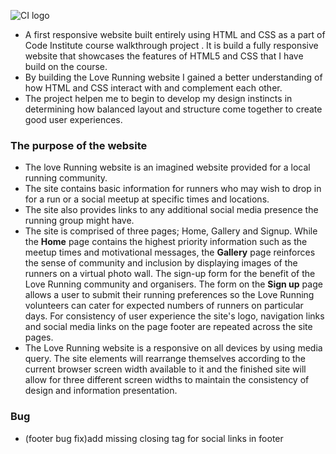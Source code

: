 ![CI logo](https://codeinstitute.s3.amazonaws.com/fullstack/ci_logo_small.png)

- A first responsive website built entirely using HTML and CSS as a  part of Code Institute course walkthrough project . 
It is build a fully responsive website that showcases the features of HTML5 and CSS
that I have build on the course. 
- By building the Love Running website I gained a better understanding of how HTML and CSS interact with and complement each other.
- The project helpen me to begin to develop my design instincts in determining how balanced
layout and structure come together to create good user experiences. 

### The purpose of the website

- The love Running website is an imagined website provided for a local running community.
- The site contains basic information for runners who may wish to drop in for a
run or a social meetup at specific times and locations. 
- The site also provides links to any additional social media presence the running group might have.
- The site is comprised of three pages; Home, Gallery and Signup. While the **Home**
page contains the highest priority information such as the meetup times
and motivational messages, the **Gallery** page reinforces the sense of community
and inclusion by displaying images of the runners on a virtual photo wall. The sign-up form for the benefit of the Love Running community and organisers. The form on the **Sign up** page allows a user to submit their running preferences so the Love Running volunteers can cater for expected numbers of runners on particular days. For
consistency of user experience the site's logo, navigation links and social
media links on the page footer are repeated across the site pages. 
- The Love Running website is a responsive on all devices by using media query. The site elements will rearrange themselves according to the current
browser screen width available to it and the finished site will allow for three
different screen widths to maintain the consistency of design and information
presentation. 

### Bug
- (footer bug fix)add missing closing tag for social links in footer


